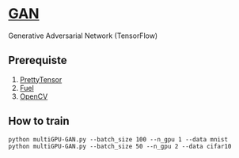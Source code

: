 # [GAN](https://arxiv.org/pdf/1406.2661v1.pdf)
Generative Adversarial Network (TensorFlow)

## Prerequiste
1. [PrettyTensor](https://github.com/google/prettytensor)
2. [Fuel](https://github.com/mila-udem/fuel)
3. [OpenCV](http://opencv.org)

## How to train
```
python multiGPU-GAN.py --batch_size 100 --n_gpu 1 --data mnist
python multiGPU-GAN.py --batch_size 50 --n_gpu 2 --data cifar10
```
